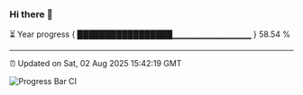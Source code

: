 ### Hi there 👋

⏳ Year progress { █████████████████▁▁▁▁▁▁▁▁▁▁▁▁▁ } 58.54 %

---

⏰ Updated on Sat, 02 Aug 2025 15:42:19 GMT

![Progress Bar CI](https://github.com/IshwaranRudhara/GIT-ACTION/workflows/Progress%20Bar%20CI/badge.svg)
